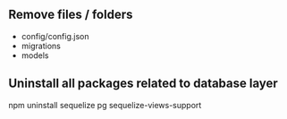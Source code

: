 ## Remove files / folders

- config/config.json
- migrations
- models

## Uninstall all packages related to database layer

npm uninstall sequelize pg sequelize-views-support
